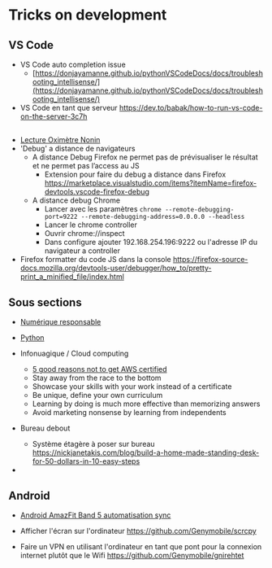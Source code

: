 # Tricks on development

## VS Code

* VS Code auto completion issue
    * [https://donjayamanne.github.io/pythonVSCodeDocs/docs/troubleshooting_intellisense/](https://donjayamanne.github.io/pythonVSCodeDocs/docs/troubleshooting_intellisense/)
* VS Code en tant que serveur https://dev.to/babak/how-to-run-vs-code-on-the-server-3c7h

## 
* [Lecture Oximètre Nonin](https://github.com/jingl3s/NoninPulseOx)
* 'Debug' a distance de navigateurs
  * A distance Debug Firefox ne permet pas de prévisualiser le résultat et ne permet pas l’access au JS
      * Extension pour faire du debug a distance dans Firefox https://marketplace.visualstudio.com/items?itemName=firefox-devtools.vscode-firefox-debug
  * A distance debug Chrome
    * Lancer avec les paramètres
        `chrome --remote-debugging-port=9222 --remote-debugging-address=0.0.0.0 --headless`
    * Lancer le chrome controller
    * Ouvrir chrome://inspect
    * Dans configure ajouter 192.168.254.196:9222 ou l'adresse IP du navigateur a controller
* Firefox formatter du code JS dans la console https://firefox-source-docs.mozilla.org/devtools-user/debugger/how_to/pretty-print_a_minified_file/index.html

## Sous sections
* [Numérique responsable](./numerique_responsable/README.md)
* [Python](./python.md)

* Infonuagique / Cloud computing
  *  [5 good reasons not to get AWS certified](https://cloudonaut.io/5-good-reasons-not-to-get-aws-certified/)
    * Stay away from the race to the bottom
    * Showcase your skills with your work instead of a certificate
    * Be unique, define your own curriculum
    * Learning by doing is much more effective than memorizing answers
    * Avoid marketing nonsense by learning from independents
* Bureau debout
  * Système étagère à poser sur bureau https://nickjanetakis.com/blog/build-a-home-made-standing-desk-for-50-dollars-in-10-easy-steps
* 

## Android

* [Android AmazFit Band 5 automatisation sync](./20220408_android_amazfit_automatisation.md)

* Afficher l'écran sur l'ordinateur https://github.com/Genymobile/scrcpy
* Faire un VPN en utilisant l'ordinateur en tant que pont pour la connexion internet plutôt que le Wifi https://github.com/Genymobile/gnirehtet